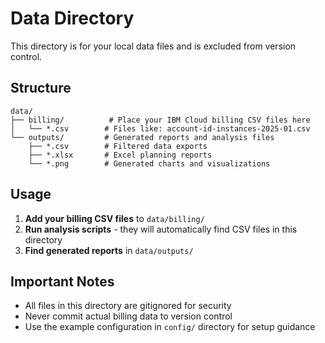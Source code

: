# Data Directory

This directory is for your local data files and is excluded from version control.

## Structure

```
data/
├── billing/          # Place your IBM Cloud billing CSV files here
│   └── *.csv        # Files like: account-id-instances-2025-01.csv
└── outputs/         # Generated reports and analysis files
    ├── *.csv        # Filtered data exports
    ├── *.xlsx       # Excel planning reports
    └── *.png        # Generated charts and visualizations
```

## Usage

1. **Add your billing CSV files** to `data/billing/`
2. **Run analysis scripts** - they will automatically find CSV files in this directory
3. **Find generated reports** in `data/outputs/`

## Important Notes

- All files in this directory are gitignored for security
- Never commit actual billing data to version control
- Use the example configuration in `config/` directory for setup guidance